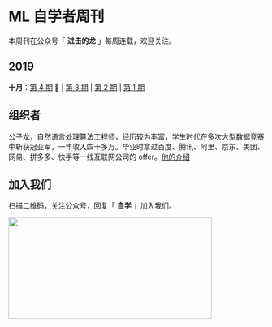 # ML 自学者周刊 

本周刊在公众号「 **进击的龙** 」每周连载，欢迎关注。

## 2019

**十月**：[第 4 期](docs/doc_004.md) :high_brightness: | [第 3 期](docs/doc_003.md) | [第 2 期](docs/doc_002.md) | [第 1 期](docs/doc_001.md)

## 组织者

公子龙，自然语言处理算法工程师，经历较为丰富，学生时代在多次大型数据竞赛中斩获冠亚军，一年收入四十多万。毕业时拿过百度、腾讯、阿里、京东、美团、网易、拼多多、快手等一线互联网公司的 offer。[他的介绍](https://mp.weixin.qq.com/s/FBmYWfdh8Vi5NnVmt6M82Q)

## 加入我们

扫描二维码，关注公众号，回复「 **自学** 」加入我们。

<a href="url"><img src="https://mmbiz.qpic.cn/mmbiz_png/icmWrEONNM8XxPzBBx0ybWehZuibAh67P2y6YG0V6ZPmeTng5EetPCibiaSEneqoMeyIhbhaNSZ4IXA2v4XyyARicew/640?wx_fmt=png&wxfrom=5&wx_lazy=1&wx_co=1" align="left" height="200" width="400" ></a>
